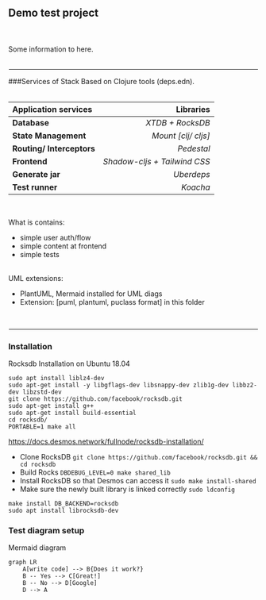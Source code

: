## Demo test project

<BR><BR>
Some information to here.
<BR><BR>

<hr style="border:1px solid white">

###Services of Stack 
Based on Clojure tools (deps.edn).
<BR><BR>


| Application services | Libraries |
|:----|-------:|
|  **Database**  	|  _XTDB + RocksDB_ 	|
|  **State Management** 	|  _Mount [clj/ cljs]_	|
|   **Routing/ Interceptors** 	|  _Pedestal_ 	|
|   **Frontend** 	|  _Shadow-cljs + Tailwind CSS_	|
|   **Generate jar** 	|  _Uberdeps_ 	|
|   **Test runner** 	|  _Koacha_ 	|
<BR>

What is contains:

- simple user auth/flow
- simple content at frontend
- simple tests
  
<BR>
UML extensions:

- PlantUML, Mermaid installed for UML diags
- Extension: [puml, plantuml, puclass format] in this folder
  
<BR>
<hr style="border:1px solid white">


### Installation

Rocksdb Installation on Ubuntu 18.04

```shell
sudo apt install liblz4-dev
sudo apt-get install -y libgflags-dev libsnappy-dev zlib1g-dev libbz2-dev libzstd-dev
git clone https://github.com/facebook/rocksdb.git
sudo apt-get install g++
sudo apt-get install build-essential
cd rocksdb/
PORTABLE=1 make all
```

https://docs.desmos.network/fullnode/rocksdb-installation/

- Clone RocksDB `git clone https://github.com/facebook/rocksdb.git && cd rocksdb`
- Build Rocks `DBDEBUG_LEVEL=0 make shared_lib`
- Install RocksDB so that Desmos can access it `sudo make install-shared`
- Make sure the newly built library is linked correctly `sudo ldconfig`
  
```
make install DB_BACKEND=rocksdb
sudo apt install librocksdb-dev
```

### Test diagram setup

Mermaid diagram
```mermaid
graph LR
    A[write code] --> B{Does it work?}
    B -- Yes --> C[Great!]
    B -- No --> D[Google]
    D --> A
```
